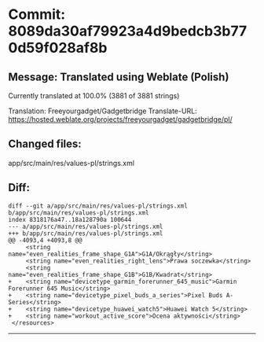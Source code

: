 # Commit: 8089da30af79923a4d9bedcb3b770d59f028af8b
## Message: Translated using Weblate (Polish)

Currently translated at 100.0% (3881 of 3881 strings)

Translation: Freeyourgadget/Gadgetbridge
Translate-URL: https://hosted.weblate.org/projects/freeyourgadget/gadgetbridge/pl/
## Changed files:
app/src/main/res/values-pl/strings.xml

## Diff:
```
diff --git a/app/src/main/res/values-pl/strings.xml b/app/src/main/res/values-pl/strings.xml
index 8318176a47..18a128790a 100644
--- a/app/src/main/res/values-pl/strings.xml
+++ b/app/src/main/res/values-pl/strings.xml
@@ -4093,4 +4093,8 @@
     <string name="even_realities_frame_shape_G1A">G1A/Okrągły</string>
     <string name="even_realities_right_lens">Prawa soczewka</string>
     <string name="even_realities_frame_shape_G1B">G1B/Kwadrat</string>
+    <string name="devicetype_garmin_forerunner_645_music">Garmin Forerunner 645 Music</string>
+    <string name="devicetype_pixel_buds_a_series">Pixel Buds A-Series</string>
+    <string name="devicetype_huawei_watch5">Huawei Watch 5</string>
+    <string name="workout_active_score">Ocena aktywności</string>
 </resources>
```
-----------------------------------
